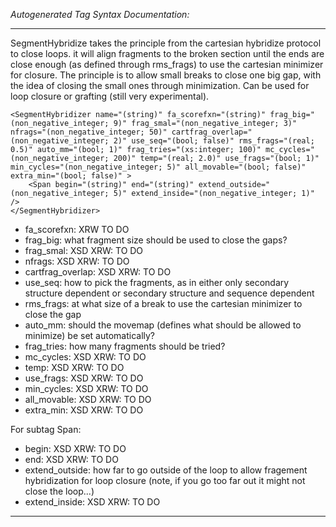 _Autogenerated Tag Syntax Documentation:_

---
SegmentHybridize takes the principle from the cartesian hybridize protocol to close loops. it will align fragments to the broken section until the ends are close enough (as defined through rms_frags) to use the cartesian minimizer for closure. The principle is to allow small breaks to close one big gap, with the idea of closing the small ones through minimization. Can be used for loop closure or grafting (still very experimental).

```
<SegmentHybridizer name="(string)" fa_scorefxn="(string)" frag_big="(non_negative_integer; 9)" frag_smal="(non_negative_integer; 3)" nfrags="(non_negative_integer; 50)" cartfrag_overlap="(non_negative_integer; 2)" use_seq="(bool; false)" rms_frags="(real; 0.5)" auto_mm="(bool; 1)" frag_tries="(xs:integer; 100)" mc_cycles="(non_negative_integer; 200)" temp="(real; 2.0)" use_frags="(bool; 1)" min_cycles="(non_negative_integer; 5)" all_movable="(bool; false)" extra_min="(bool; false)" >
    <Span begin="(string)" end="(string)" extend_outside="(non_negative_integer; 5)" extend_inside="(non_negative_integer; 1)" />
</SegmentHybridizer>
```

-   fa_scorefxn: XRW TO DO
-   frag_big: what fragment size should be used to close the gaps?
-   frag_smal: XSD XRW: TO DO
-   nfrags: XSD XRW: TO DO
-   cartfrag_overlap: XSD XRW: TO DO
-   use_seq: how to pick the fragments, as in either only secondary structure dependent or secondary structure and sequence dependent
-   rms_frags: at what size of a break to use the cartesian minimizer to close the gap
-   auto_mm: should the movemap (defines what should be allowed to minimize) be set automatically?
-   frag_tries: how many fragments should be tried?
-   mc_cycles: XSD XRW: TO DO
-   temp: XSD XRW: TO DO
-   use_frags: XSD XRW: TO DO
-   min_cycles: XSD XRW: TO DO
-   all_movable: XSD XRW: TO DO
-   extra_min: XSD XRW: TO DO


For subtag Span: 

-   begin: XSD XRW: TO DO
-   end: XSD XRW: TO DO
-   extend_outside: how far to go outside of the loop to allow fragement hybridization for loop closure (note, if you go too far out it might not close the loop...)
-   extend_inside: XSD XRW: TO DO

---
